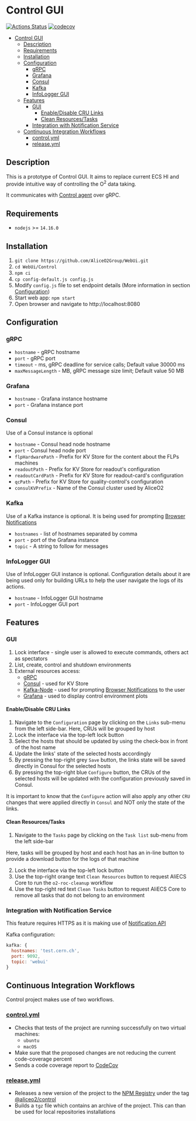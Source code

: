 # Control GUI
[![Actions Status](https://github.com/AliceO2Group/WebUi/workflows/Control/badge.svg)](https://github.com/AliceO2Group/WebUi/actions)
[![codecov](https://codecov.io/gh/AliceO2Group/WebUi/branch/dev/graph/badge.svg?flag=control)](https://codecov.io/gh/AliceO2Group/WebUi)


- [Control GUI](#control-gui)
  - [Description](#description)
  - [Requirements](#requirements)
  - [Installation](#installation)
  - [Configuration](#configuration)
    - [gRPC](#grpc)
    - [Grafana](#grafana)
    - [Consul](#consul)
    - [Kafka](#kafka)
    - [InfoLogger GUI](#infologger-gui)
  - [Features](#features)
    - [GUI](#gui)
      - [Enable/Disable CRU Links](#enabledisable-cru-links)
      - [Clean Resources/Tasks](#clean-resourcestasks)
    - [Integration with Notification Service](#integration-with-notification-service)
  - [Continuous Integration Workflows](#continuous-integration-workflows)
    - [control.yml](#controlyml)
    - [release.yml](#releaseyml)

## Description
This is a prototype of Control GUI. It aims to replace current ECS HI and provide intuitive way of controlling the O<sup>2</sup> data taking.

It communicates with [Control agent](https://github.com/AliceO2Group/Control) over gRPC.

## Requirements
- `nodejs` >= `14.16.0`

## Installation
1. `git clone https://github.com/AliceO2Group/WebUi.git`
2. `cd WebUi/Control`
3. `npm ci`
4. `cp config-default.js config.js`
5. Modify `config.js` file to set endpoint details (More information in section [Configuration](#configuration))
6. Start web app: `npm start`
7. Open browser and navigate to http://localhost:8080

## Configuration
### gRPC
* `hostname` - gRPC hostname
* `port` - gRPC port
* `timeout` -  ms, gRPC deadline for service calls; Default value 30000 ms
* `maxMessageLength` - MB, gRPC message size limit; Default value 50 MB

### Grafana
* `hostname` - Grafana instance hostname
* `port` - Grafana instance port

### Consul
Use of a Consul instance is optional

* `hostname` - Consul head node hostname
* `port` - Consul head node port
* `flpHardwarePath` - Prefix for KV Store for the content about the FLPs machines
* `readoutPath` - Prefix for KV Store for readout's configuration
* `readoutCardPath` - Prefix for KV Store for readout-card's configuration
* `qcPath` - Prefix for KV Store for quality-control's configuration
* `consulKVPrefix` - Name of the Consul cluster used by AliceO2
  
### Kafka
Use of a Kafka instance is optional. It is being used for prompting [Browser Notifications](#integration-with-notification-service) 

* `hostnames` - list of hostnames separated by comma
* `port` - port of the Grafana instance
* `topic` - A string to follow for messages

### InfoLogger GUI
Use of InfoLogger GUI instance is optional. Configuration details about it are being used only for building URLs to help the user navigate the logs of its actions.

* `hostname` - InfoLogger GUI hostname
* `port` - InfoLogger GUI port

## Features

### GUI
1. Lock interface - single user is allowed to execute commands, others act as spectators
2. List, create, control and shutdown environments
3. External resources access:
   * [gRPC](https://grpc.io/)
   * [Consul](https://www.consul.io/) - used for KV Store
   * [Kafka-Node](https://www.npmjs.com/package/kafka-node) - used for prompting [Browser Notifications](#integration-with-notification-service) to the user
   * [Grafana](https://grafana.com/) - used to display control environment plots

#### Enable/Disable CRU Links
1. Navigate to the `Configuration` page by clicking on the `Links` sub-menu from the left side-bar. Here, CRUs will be grouped by host
2. Lock the interface via the top-left lock button
3. Select the hosts that should be updated by using the check-box in front of the host name
4. Update the links' state of the selected hosts accordingly
5. By pressing the top-right grey `Save` button, the links state will be saved directly in Consul for the selected hosts
6. By pressing the top-right blue `Configure` button, the CRUs of the selected hosts will be updated with the configuration previously saved in Consul.

It is important to know that the `Configure` action will also apply any other `CRU` changes that were applied directly in `Consul` and NOT only the state of the links. 

#### Clean Resources/Tasks
1. Navigate to the `Tasks` page by clicking on the `Task list` sub-menu from the left side-bar
   
Here, tasks will be grouped by host and each host has an in-line button to provide a download button for the logs of that machine

2. Lock the interface via the top-left lock button
3. Use the top-right orange text `Clean Resources` button to request AliECS Core to run the `o2-roc-cleanup` workflow
4. Use the top-right red text `Clean Tasks` button to request AliECS Core to remove all tasks that do not belong to an environment
### Integration with Notification Service
This feature requires HTTPS as it is making use of [Notification API](https://developer.mozilla.org/en-US/docs/Web/API/notification)

Kafka configuration:
```javascript
kafka: {
  hostnames: 'test.cern.ch',
  port: 9092,
  topic: 'webui'
}
```

## Continuous Integration Workflows
Control project makes use of two workflows.
### [control.yml](./../.github/workflows/control.yml)
* Checks that tests of the project are running successfully on two virtual machines:
  * `ubuntu`
  * `macOS`
* Make sure that the proposed changes are not reducing the current code-coverage percent
* Sends a code coverage report to [CodeCov](https://codecov.io/gh/AliceO2Group/WebUi)

### [release.yml](../.github/workflows/release.yml)
* Releases a new version of the project to the [NPM Registry](npmjs.com/) under the tag [@aliceo2/control](https://www.npmjs.com/package/@aliceo2/control)
* Builds a `tgz` file which contains an archive of the project. This can than be used for local repositories installations

